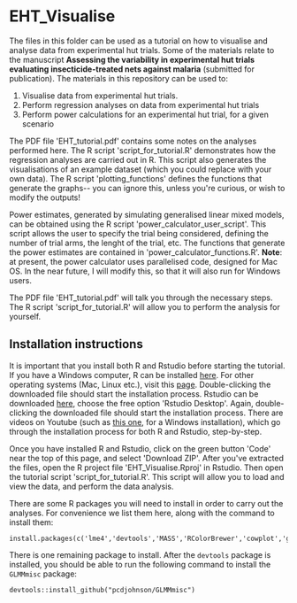 # EHT_Visualise

The files in this folder can be used as a tutorial on how to visualise and analyse data from experimental hut trials. Some of the materials relate to the manuscript **Assessing the variability in experimental hut trials evaluating insecticide-treated nets against malaria** (submitted for publication). The materials in this repository can be used to:

1.  Visualise data from experimental hut trials.
2.  Perform regression analyses on data from experimental hut trials
3.  Perform power calculations for an experimental hut trial, for a given scenario

The PDF file 'EHT_tutorial.pdf' contains some notes on the analyses performed here. The R script 'script_for_tutorial.R' demonstrates how the regression analyses are carried out in R. This script also generates the visualisations of an example dataset (which you could replace with your own data). The R script 'plotting_functions' defines the functions that generate the graphs-- you can ignore this, unless you're curious, or wish to modify the outputs!

Power estimates, generated by simulating generalised linear mixed models, can be obtained using the R script 'power_calculator_user_script'. This script allows the user to specify the trial being considered, defining the number of trial arms, the lenght of the trial, etc. The functions that generate the power estimates are contained in 'power_calculator_functions.R'. **Note**: at present, the power calculator uses parallelised code, designed for Mac OS. In the near future, I will modify this, so that it will also run for Windows users.

The PDF file 'EHT_tutorial.pdf' will talk you through the necessary steps. The R script 'script_for_tutorial.R' will allow you to perform the analysis for yourself.

## Installation instructions

It is important that you install both R and Rstudio before starting the tutorial. If you have a Windows computer, R can be installed [here](https://cran.r-project.org/bin/windows/base/). For other operating systems (Mac, Linux etc.), visit this [page](https://cran.r-project.org). Double-clicking the downloaded file should start the installation process. Rstudio can be downloaded [here](https://www.rstudio.com/products/rstudio/download/), choose the free option 'Rstudio Desktop'. Again, double-clicking the downloaded file should start the installation process. There are videos on Youtube (such as [this one](https://www.youtube.com/watch?v=NZxSA80lF1I), for a Windows installation), which go through the installation process for both R and Rstudio, step-by-step.

Once you have installed R and Rstudio, click on the green button 'Code' near the top of this page, and select 'Download ZIP'. After you've extracted the files, open the R project file 'EHT_Visualise.Rproj' in Rstudio. Then open the tutorial script 'script_for_tutorial.R'. This script will allow you to load and view the data, and perform the data analysis.

There are some R packages you will need to install in order to carry out the analyses. For convenience we list them here, along with the command to install them:

    install.packages(c('lme4','devtools','MASS','RColorBrewer','cowplot','ggplot2','dplyr','reshape2'))

There is one remaining package to install. After the `devtools` package is installed, you should be able to run the following command to install the `GLMMmisc` package:

    devtools::install_github("pcdjohnson/GLMMmisc")
